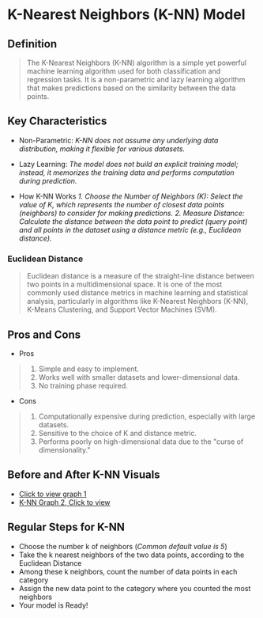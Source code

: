 # K-Nearest Neighbors (K-NN) Model

## Definition
> The K-Nearest Neighbors (K-NN) algorithm is a simple yet powerful machine learning algorithm used for both classification and regression tasks. It is a non-parametric and lazy learning algorithm that makes predictions based on the similarity between the data points.

## Key Characteristics
+ Non-Parametric:
_K-NN does not assume any underlying data distribution, making it flexible for various datasets._

+ Lazy Learning:
_The model does not build an explicit training model; instead, it memorizes the training data and performs computation during prediction._

+ How K-NN Works
_1. Choose the Number of Neighbors (K): Select the value of K, which represents the number of closest data points (neighbors) to consider for making predictions._
_2. Measure Distance: Calculate the distance between the data point to predict (query point) and all points in the dataset using a distance metric (e.g., Euclidean distance)._

### Euclidean Distance
> Euclidean distance is a measure of the straight-line distance between two points in a multidimensional space. It is one of the most commonly used distance metrics in machine learning and statistical analysis, particularly in algorithms like K-Nearest Neighbors (K-NN), K-Means Clustering, and Support Vector Machines (SVM).

## Pros and Cons
+ Pros
> 1. Simple and easy to implement.
> 2. Works well with smaller datasets and lower-dimensional data.
> 3. No training phase required.

+ Cons
> 1. Computationally expensive during prediction, especially with large datasets.
> 2. Sensitive to the choice of K and distance metric.
> 3. Performs poorly on high-dimensional data due to the "curse of dimensionality."

## Before and After K-NN Visuals
+ [Click to view graph 1](https://ibb.co/NZ1yg9P)
+ [K-NN Graph 2, Click to view](https://ibb.co/9hDsY37)

## Regular Steps for K-NN
+ Choose the number k of neighbors (_Common default value is 5_)
+ Take the k nearest neighbors of the two data points, according to the Euclidean Distance
+ Among these k neighbors, count the number of data points in each category
+ Assign the new data point to the category where you counted the most neighbors
+ Your model is Ready!

